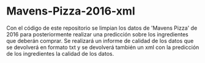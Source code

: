 # Mavens-Pizza-2016-xml
Con el código de este repositorio se limpian los datos de 'Mavens Pizza' de 2016 para posteriormente realizar una predicción sobre los ingredientes que deberán comprar. Se realizará un informe de calidad de los datos que se devolverá en formato txt y se devolverá también un xml con la predicción de los ingredientes la calidad de los datos.
